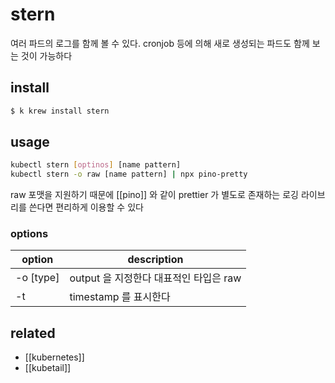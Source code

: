 # stern

여러 파드의 로그를 함께 볼 수 있다.
cronjob 등에 의해 새로 생성되는 파드도 함께 보는 것이 가능하다

## install
```sh
$ k krew install stern
```

## usage
```sh
kubectl stern [optinos] [name pattern]
kubectl stern -o raw [name pattern] | npx pino-pretty
```
raw 포맷을 지원하기 때문에 [[pino]] 와 같이 prettier 가 별도로 존재하는 로깅 라이브리를 쓴다면 편리하게 이용할 수 있다

### options
| option    | description                            |
|-----------|----------------------------------------|
| -o [type] | output 을 지정한다 대표적인 타입은 raw |
| -t        | timestamp 를 표시한다                  |

## related
- [[kubernetes]]
- [[kubetail]]

